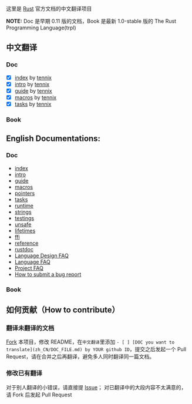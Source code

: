 这里是 [Rust](http://rust-lang.org) 官方文档的中文翻译项目

**NOTE:** Doc 是早期 0.11 版的文档，Book 是最新 1.0-stable 版的 The Rust Programming Language(trpl)

## 中文翻译

### Doc
- [x] [index](zh_CN/index.md) by [tennix](https://github.com/tennix)
- [x] [intro](zh_CN/intro.md) by [tennix](https://github.com/tennix)
- [x] [guide](zh_CN/guide.md) by [tennix](https://github.com/tennix)
- [x] [macros](zh_CN/guide-macros.md) by [tennix](https://github.com/tennix)
- [x] [tasks](zh_CN/guide-tasks.md) by [tennix](https://github.com/tennix)

### Book


## English Documentations:

### Doc
- [index](en_US/index.md)
- [intro](en_US/intro.md)
- [guide](en_US/guide.md)
- [macros](en_US/guide-macros.md)
- [pointers](en_US/guide-pointers.md)
- [tasks](en_US/guide-tasks.md)
- [runtime](en_US/guide-runtime.md)
- [strings](en_US/guide-strings.md)
- [testings](en_US/guide-testings.md)
- [unsafe](en_US/guide-unsafe.md)
- [lifetimes](en_US/guide-lifetimes.md)
- [ffi](en_US/guide-ffi.md)
- [reference](en_US/rust.md)
- [rustdoc](en_US/rustdoc.md)
- [Language Design FAQ](en_US/complement-design-faq.md)
- [Language FAQ](en_US/complement-lang-faq.md)
- [Project FAQ](en_US/complement-project-faq.md)
- [How to submit a bug report](en_US/complement-bugreport.md)

### Book


## 如何贡献（How to contribute）

### 翻译未翻译的文档
[Fork](https://github.com/tennix/rustdoc-zh_CN/fork) 本项目，修改 README，在`中文翻译`里添加 ``- [ ] [DOC you want to translate](zh_CN/DOC_FILE.md) by YOUR github ID``，提交之后发起一个 Pull Request，请在合并之后再翻译，避免多人同时翻译同一篇文档。

### 修改已有翻译
对于别人翻译的小错误，请直接提 [Issue](https://github.com/tennix/rustdoc-zh_CN/issues)；
对已翻译中的大段内容不太满意的，请 Fork 后发起 Pull Request
